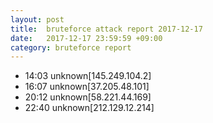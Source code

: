 ```yaml
---
layout: post
title:  bruteforce attack report 2017-12-17
date:   2017-12-17 23:59:59 +09:00
category: bruteforce report
---
```


* 14:03 unknown[145.249.104.2]
* 16:07 unknown[37.205.48.101]
* 20:12 unknown[58.221.44.169]
* 22:40 unknown[212.129.12.214]
